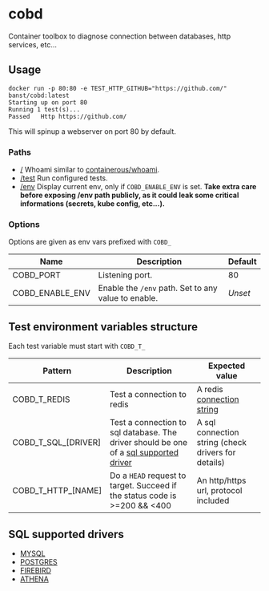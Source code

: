 # cobd

Container toolbox to diagnose connection between databases, http services, etc...

## Usage

```shell
docker run -p 80:80 -e TEST_HTTP_GITHUB="https://github.com/" banst/cobd:latest 
Starting up on port 80
Running 1 test(s)...
Passed   Http https://github.com/
```

This will spinup a webserver on port 80 by default.

### Paths

- [/](localhost) Whoami similar to [containerous/whoami](https://github.com/containous/whoami).
- [/test](localhost/test) Run configured tests.
- [/env](localhost/env) Display current env, only if `COBD_ENABLE_ENV` is set. **Take extra care before exposing /env path publicly, as it could leak some critical informations (secrets, kube config, etc...).**

### Options

Options are given as env vars prefixed with `COBD_`

| Name            | Description                                         | Default |
| --------------- | --------------------------------------------------- | ------- |
| COBD_PORT       | Listening port.                                     | 80      |
| COBD_ENABLE_ENV | Enable the `/env` path. Set to any value to enable. | _Unset_ |


## Test environment variables structure

Each test variable must start with `COBD_T_`

| Pattern             | Description                                                                                                     | Expected value                                                                                           |
| ------------------- | --------------------------------------------------------------------------------------------------------------- | -------------------------------------------------------------------------------------------------------- |
| COBD_T_REDIS        | Test a connection to redis                                                                                      | A redis [connection string](https://github.com/ServiceStack/ServiceStack.Redis#redis-connection-strings) |
| COBD_T_SQL_[DRIVER] | Test a connection to sql database. The driver should be one of a [sql supported driver](#sql-supported-drivers) | A sql connection string (check drivers for details)                                                      |
| COBD_T_HTTP_[NAME]  | Do a `HEAD` request to target. Succeed if the status code is >=200 && <400                                      | An http/https url, protocol included                                                                     |

## SQL supported drivers

- [MYSQL](github.com/go-sql-driver/mysql)
- [POSTGRES](github.com/jackc/pgx)
- [FIREBIRD](github.com/nakagami/firebirdsql)
- [ATHENA](github.com/segmentio/go-athena)
